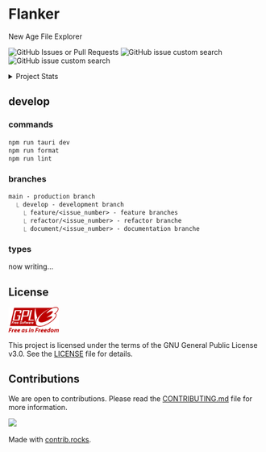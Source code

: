 # Flanker

New Age File Explorer

![GitHub Issues or Pull Requests](https://img.shields.io/github/issues/Coordinate-Cat/Flanker?color=%233ED751)
![GitHub issue custom search](https://img.shields.io/github/issues-search?query=repo%3ACoordinate-Cat%2FFlanker%20is%3Aclosed&label=closed&color=%239D77D1)
![GitHub issue custom search](https://img.shields.io/github/issues-search?query=repo%3ACoordinate-Cat%2FFlanker%20is%3Aopen%20label%3Abug&label=bugs&color=%23AF737C)

<!-- アコーディオン -->
<details>
<summary>Project Stats</summary>

![Alt](https://repobeats.axiom.co/api/embed/42a25ba8b65843eba3c9852c3be27de59967a4a0.svg "Repobeats analytics image")

</details>

## develop

### commands

```
npm run tauri dev
npm run format
npm run lint
```

### branches

```
main - production branch
  ⎿ develop - development branch
    ⎿ feature/<issue_number> - feature branches
    ⎿ refactor/<issue_number> - refactor branche
    ⎿ document/<issue_number> - documentation branche
```

### types

now writing...

## License

<img src="./src/assets/GPLv3Logo.svg" alt="GPLv3 Logo" width="100"/>

This project is licensed under the terms of the GNU General Public License v3.0. See the [LICENSE](./LICENSE) file for details.

## Contributions

We are open to contributions. Please read the [CONTRIBUTING.md](CONTRIBUTING.md) file for more information.

<a href="https://github.com/Coordinate-Cat/Flanker/graphs/contributors">
  <img src="https://contrib.rocks/image?repo=Coordinate-Cat/Flanker" />
</a>

Made with [contrib.rocks](https://contrib.rocks).

